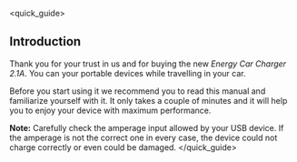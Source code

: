 <quick_guide>
## Introduction

Thank you for your trust in us and for buying the new *Energy Car Charger 2.1A*. You can your portable devices while travelling in your car.

Before you start using it we recommend you to read this manual and familiarize yourself with it. It only takes a couple of minutes and it will help you to enjoy your device with maximum performance.


**Note:** Carefully check the amperage input allowed by your USB device. If the amperage is not the
correct one in every case, the device could not charge correctly or even could be damaged.
</quick_guide>
